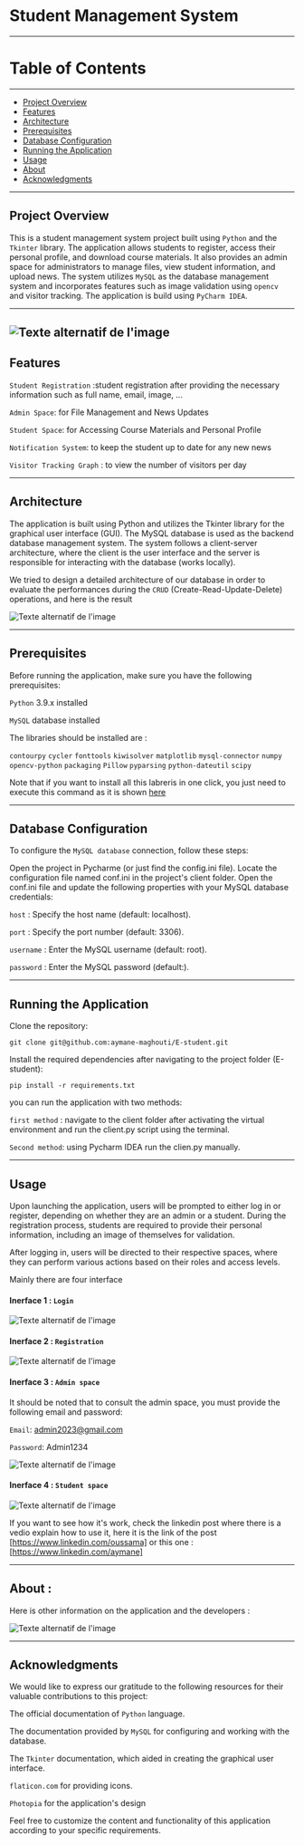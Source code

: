 # Student Management System
---

# Table of Contents
---

- [Project Overview](#project-overview)
- [Features](#features)
- [Architecture](#architecture)
- [Prerequisites](#prerequisites)
- [Database Configuration](#database-configuration)
- [Running the Application](#running-the-application)
- [Usage](#usage)
- [About](#about)
- [Acknowledgments](#acknowledgments)


---

## Project Overview

This is a student management system project built using `Python` and the `Tkinter` library. The application allows students to register, access their personal profile, and download course materials. It also provides an admin space for administrators to manage files, view student information, and upload news. The system utilizes `MySQL` as the database management system and incorporates features such as image validation using `opencv` and visitor tracking. The application is build using  `PyCharm IDEA`.

---
![Texte alternatif de l'image](images/logo.png)
---

## Features

`Student Registration` :student registration after providing the necessary information such as full name, email, image, ...

`Admin Space`: for File Management and News Updates

`Student Space`: for Accessing Course Materials and Personal Profile

`Notification System`: to keep the student up to date for any new news

`Visitor Tracking Graph` : to view the number of visitors per day

---

## Architecture

The application is built using Python and utilizes the Tkinter library for the graphical user interface (GUI). The MySQL database is used as the backend database management system. The system follows a client-server architecture, where the client is the user interface and the server is responsible for interacting with the database (works locally).

We tried to design a detailed architecture of our database in order to evaluate the performances during the `CRUD`  (Create-Read-Update-Delete) operations, and here is the result

![Texte alternatif de l'image](images/E_R.png)

---


## Prerequisites

Before running the application, make sure you have the following prerequisites:

`Python` 3.9.x installed 

`MySQL` database installed

The libraries should be installed are :

`contourpy` 
`cycler` 
`fonttools`
`kiwisolver`
`matplotlib`
`mysql-connector`
`numpy`
`opencv-python`
`packaging`
`Pillow`
`pyparsing`
`python-dateutil`
`scipy`

Note that if you want to install all this labreris in one click, you just need to execute this command as it is shown [here](#running-the-application)

---

## Database Configuration

To configure the `MySQL database` connection, follow these steps:

Open the project in Pycharme (or just find the config.ini file).
Locate the configuration file named conf.ini in the project's client folder.
Open the conf.ini file and update the following properties with your MySQL database credentials:

`host` : Specify the host name (default: localhost).

`port` : Specify the port number (default: 3306).

`username` : Enter the MySQL username (default: root).

`password` : Enter the MySQL password (default:).

---

## Running the Application

Clone the repository:

`git clone git@github.com:aymane-maghouti/E-student.git`

Install the required dependencies after navigating to the project folder (E-student):

`pip install -r requirements.txt`

you can run the application with two methods: 

`first method` : navigate to the client folder after activating the virtual environment and run the client.py script using the terminal.

`Second method`: using Pycharm IDEA run the clien.py manually.

---

## Usage

Upon launching the application, users will be prompted to either log in or register, depending on whether they are an admin or a student. During the registration process, students are required to provide their personal information, including an image of themselves for validation.

After logging in, users will be directed to their respective spaces, where they can perform various actions based on their roles and access levels.

Mainly there are four interface

#### Inerface 1 : `Login`

![Texte alternatif de l'image](images/login.png)

#### Inerface 2 : `Registration`

![Texte alternatif de l'image](images/registration.png)

#### Inerface 3 : `Admin space`

It should be noted that to consult the admin space, you must provide the following email and password:

`Email`: admin2023@gmail.com

`Password`: Admin1234

![Texte alternatif de l'image](images/admin.png)

#### Inerface 4 : `Student space`

![Texte alternatif de l'image](images/student.png)


If you want to see how it's work, check the linkedin post where there is a vedio explain how to use it, here it is the link of the post [https://www.linkedin.com/oussama]
or this one :
[https://www.linkedin.com/aymane]

---

## About : 
Here is other information on the application and the developers :

![Texte alternatif de l'image](images/about.png)

---

## Acknowledgments
We would like to express our gratitude to the following resources for their valuable contributions to this project:

The official documentation of `Python` language.

The documentation provided by `MySQL` for configuring and working with the database.

The `Tkinter` documentation, which aided in creating the graphical user interface.

`flaticon.com` for providing icons.

`Photopia`  for the application's design


Feel free to customize the content and functionality of this application according to your specific requirements.
